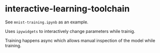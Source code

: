 # interactive-learning-toolchain

See `mnist-training.ipynb` as an example.

Uses `ipywidgets` to interactively change parameters while trainig.

Training happens async which allows manual inspection of the model while training.

